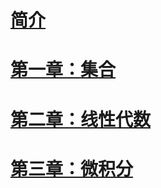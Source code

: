 # [简介](README.md)
# [第一章：集合](chp1/READMD.md)
# [第二章：线性代数](chp2/READMD.md)
# [第三章：微积分](chp3/READMD.md)

